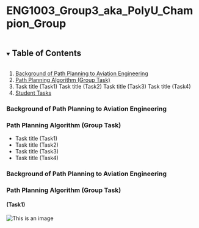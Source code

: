 # ENG1003_Group3_aka_PolyU_Champion_Group

<!-- TABLE OF CONTENTS -->
<details open="open">
  <summary><h2 style="display: inline-block">Table of Contents</h2></summary>
  <ol>
    <li>
      <a href="#Background">Background of Path Planning to Aviation Engineering</a>
    </li>
    <li>
      <a href="#Task">Path Planning Algorithm (Group Task)</a>
      <li>
        Task title (Task1)
        Task title (Task2)
        Task title (Task3)
        Task title (Task4)
      </li>
    </li>
    <li>
      <a href="#student-tasks">Student Tasks</a>
    </li>
  </ol>
</details>

### Background of Path Planning to Aviation Engineering



<a id="Task"></a>
### Path Planning Algorithm (Group Task)

- Task title (Task1)
- Task title (Task2)
- Task title (Task3)
- Task title (Task4)




<!-- ABOUT THE PROJECT -->


<a id="Background"></a>
### Background of Path Planning to Aviation Engineering


<a id="Task"></a>
### Path Planning Algorithm (Group Task)



#### (Task1)

![This is an image](https://github.com/Thorkee/ENG1003_w1_Group3/blob/main/Image%20Resources/Figure_1.png?raw=true)









